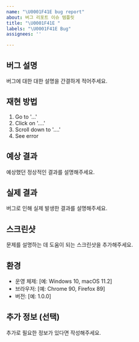 ```yaml
---
name: "\U0001F41E bug report"
about: 버그 리포트 이슈 템플릿
title: "\U0001F41E "
labels: "\U0001F41E Bug"
assignees: ''

---
```


## 버그 설명
버그에 대한 대한 설명을 간결하게 적어주세요.

## 재현 방법
1. Go to '...'
2. Click on '....'
3. Scroll down to '....'
4. See error

## 예상 결과
예상했던 정상적인 결과를 설명해주세요.

## 실제 결과
버그로 인해 실제 발생한 결과를 설명해주세요.

## 스크린샷
문제를 설명하는 데 도움이 되는 스크린샷을 추가해주세요.

## 환경
- 운영 체제: [예: Windows 10, macOS 11.2]
- 브라우저: [예: Chrome 90, Firefox 89]
- 버전: [예: 1.0.0]

## 추가 정보 (선택)
추가로 필요한 정보가 있다면 작성해주세요.
